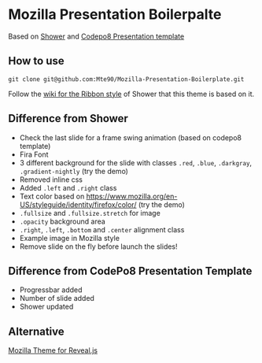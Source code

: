 # Mozilla Presentation Boilerpalte

Based on [Shower](https://github.com/shower/shower) and [Codepo8 Presentation template](https://github.com/codepo8/mozilla-presentation-templates)

## How to use

```
git clone git@github.com:Mte90/Mozilla-Presentation-Boilerplate.git
```

Follow the [wiki for the Ribbon style](https://github.com/shower/shower/wiki/Ribbon) of Shower that this theme is based on it.  
 
## Difference from Shower

* Check the last slide for a frame swing animation (based on codepo8 template)
* Fira Font
* 3 different background for the slide with classes `.red`, `.blue`, `.darkgray`, `.gradient-nightly` (try the demo)
* Removed inline css
* Added `.left` and `.right` class
* Text color based on https://www.mozilla.org/en-US/styleguide/identity/firefox/color/ (try the demo)
* `.fullsize` and `.fullsize.stretch` for image
* `.opacity` background area
* `.right`, `.left`, `.bottom` and `.center` alignment class
* Example image in Mozilla style
* Remove slide on the fly before launch the slides!

## Difference from CodePo8 Presentation Template

* Progressbar added
* Number of slide added
* Shower updated

## Alternative

[Mozilla Theme for Reveal.js](https://github.com/Mte90/mozilla-theme-revealjs/)
